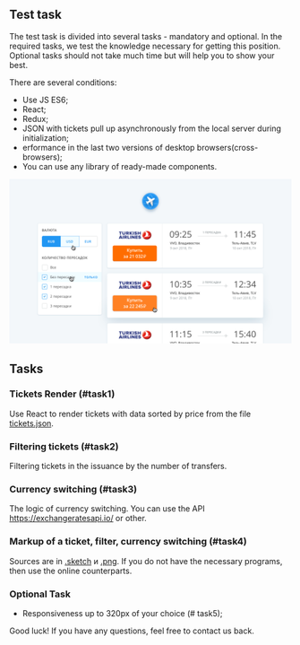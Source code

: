## Test task
 
The test task is divided into several tasks - mandatory and optional. 
In the required tasks, we test the knowledge necessary for getting this position.
Optional tasks should not take much time but will help you to show your best. 

There are several conditions:
- Use JS ES6;
- React;
- Redux;
- JSON with tickets pull up asynchronously from the local server during initialization;
- erformance in the last two versions of desktop browsers(cross-browsers);
- You can use any library of ready-made components.

![](search_preview.png?raw=true "")

## Tasks
### Tickets Render (#task1)
Use React to render tickets with data sorted by price from the file  [tickets.json](./tickets.json).

### Filtering tickets (#task2)
Filtering tickets in the issuance by the number of transfers.

### Currency switching (#task3)
The logic of currency switching. You can use the API https://exchangeratesapi.io/ or other.

### Markup of a ticket, filter, currency switching (#task4)
Sources are in [.sketch](./search.sketch) и [.png](./search.png). If you do not have the necessary programs, then use the online counterparts.

### Optional Task
* Responsiveness up to 320px of your choice (# task5);

Good luck! If you have any questions, feel free to contact us back.
